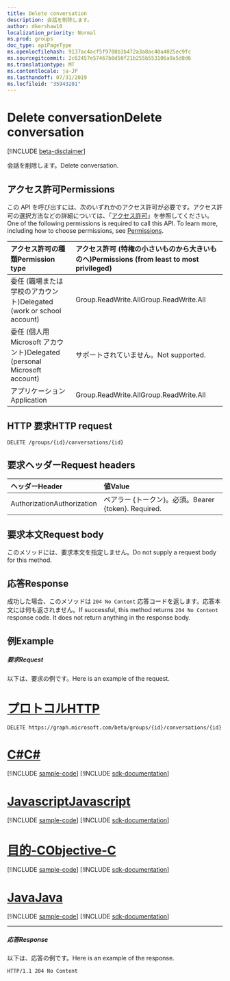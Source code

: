 ```yaml
---
title: Delete conversation
description: 会話を削除します。
author: dkershaw10
localization_priority: Normal
ms.prod: groups
doc_type: apiPageType
ms.openlocfilehash: 9137ac4acf5f9708b3b472a3a8ac40a4025ec9fc
ms.sourcegitcommit: 2c62457e57467b8d50f21b255b553106a9a5d8d6
ms.translationtype: MT
ms.contentlocale: ja-JP
ms.lasthandoff: 07/31/2019
ms.locfileid: "35943201"
---
```

# <a name="delete-conversation"></a><span data-ttu-id="da176-103">Delete conversation</span><span class="sxs-lookup"><span data-stu-id="da176-103">Delete conversation</span></span>

[!INCLUDE [beta-disclaimer](../../includes/beta-disclaimer.md)]

<span data-ttu-id="da176-104">会話を削除します。</span><span class="sxs-lookup"><span data-stu-id="da176-104">Delete conversation.</span></span>
## <a name="permissions"></a><span data-ttu-id="da176-105">アクセス許可</span><span class="sxs-lookup"><span data-stu-id="da176-105">Permissions</span></span>
<span data-ttu-id="da176-p101">この API を呼び出すには、次のいずれかのアクセス許可が必要です。アクセス許可の選択方法などの詳細については、「[アクセス許可](/graph/permissions-reference)」を参照してください。</span><span class="sxs-lookup"><span data-stu-id="da176-p101">One of the following permissions is required to call this API. To learn more, including how to choose permissions, see [Permissions](/graph/permissions-reference).</span></span>

|<span data-ttu-id="da176-108">アクセス許可の種類</span><span class="sxs-lookup"><span data-stu-id="da176-108">Permission type</span></span>      | <span data-ttu-id="da176-109">アクセス許可 (特権の小さいものから大きいものへ)</span><span class="sxs-lookup"><span data-stu-id="da176-109">Permissions (from least to most privileged)</span></span>              |
|:--------------------|:---------------------------------------------------------|
|<span data-ttu-id="da176-110">委任 (職場または学校のアカウント)</span><span class="sxs-lookup"><span data-stu-id="da176-110">Delegated (work or school account)</span></span> | <span data-ttu-id="da176-111">Group.ReadWrite.All</span><span class="sxs-lookup"><span data-stu-id="da176-111">Group.ReadWrite.All</span></span>    |
|<span data-ttu-id="da176-112">委任 (個人用 Microsoft アカウント)</span><span class="sxs-lookup"><span data-stu-id="da176-112">Delegated (personal Microsoft account)</span></span> | <span data-ttu-id="da176-113">サポートされていません。</span><span class="sxs-lookup"><span data-stu-id="da176-113">Not supported.</span></span>    |
|<span data-ttu-id="da176-114">アプリケーション</span><span class="sxs-lookup"><span data-stu-id="da176-114">Application</span></span> | <span data-ttu-id="da176-115">Group.ReadWrite.All</span><span class="sxs-lookup"><span data-stu-id="da176-115">Group.ReadWrite.All</span></span> |

## <a name="http-request"></a><span data-ttu-id="da176-116">HTTP 要求</span><span class="sxs-lookup"><span data-stu-id="da176-116">HTTP request</span></span>
<!-- { "blockType": "ignored" } -->
```http
DELETE /groups/{id}/conversations/{id}
```
## <a name="request-headers"></a><span data-ttu-id="da176-117">要求ヘッダー</span><span class="sxs-lookup"><span data-stu-id="da176-117">Request headers</span></span>
| <span data-ttu-id="da176-118">ヘッダー</span><span class="sxs-lookup"><span data-stu-id="da176-118">Header</span></span>       | <span data-ttu-id="da176-119">値</span><span class="sxs-lookup"><span data-stu-id="da176-119">Value</span></span> |
|:---------------|:--------|
| <span data-ttu-id="da176-120">Authorization</span><span class="sxs-lookup"><span data-stu-id="da176-120">Authorization</span></span>  | <span data-ttu-id="da176-p102">ベアラー {トークン}。必須。</span><span class="sxs-lookup"><span data-stu-id="da176-p102">Bearer {token}. Required.</span></span>  |

## <a name="request-body"></a><span data-ttu-id="da176-123">要求本文</span><span class="sxs-lookup"><span data-stu-id="da176-123">Request body</span></span>
<span data-ttu-id="da176-124">このメソッドには、要求本文を指定しません。</span><span class="sxs-lookup"><span data-stu-id="da176-124">Do not supply a request body for this method.</span></span>

## <a name="response"></a><span data-ttu-id="da176-125">応答</span><span class="sxs-lookup"><span data-stu-id="da176-125">Response</span></span>

<span data-ttu-id="da176-p103">成功した場合、このメソッドは `204 No Content` 応答コードを返します。応答本文には何も返されません。</span><span class="sxs-lookup"><span data-stu-id="da176-p103">If successful, this method returns `204 No Content` response code. It does not return anything in the response body.</span></span>

## <a name="example"></a><span data-ttu-id="da176-128">例</span><span class="sxs-lookup"><span data-stu-id="da176-128">Example</span></span>
##### <a name="request"></a><span data-ttu-id="da176-129">要求</span><span class="sxs-lookup"><span data-stu-id="da176-129">Request</span></span>
<span data-ttu-id="da176-130">以下は、要求の例です。</span><span class="sxs-lookup"><span data-stu-id="da176-130">Here is an example of the request.</span></span>

# <a name="httptabhttp"></a>[<span data-ttu-id="da176-131">プロトコル</span><span class="sxs-lookup"><span data-stu-id="da176-131">HTTP</span></span>](#tab/http)
<!-- {
  "blockType": "request",
  "name": "delete_conversation"
}-->
```http
DELETE https://graph.microsoft.com/beta/groups/{id}/conversations/{id}
```
# <a name="ctabcsharp"></a>[<span data-ttu-id="da176-132">C#</span><span class="sxs-lookup"><span data-stu-id="da176-132">C#</span></span>](#tab/csharp)
[!INCLUDE [sample-code](../includes/snippets/csharp/delete-conversation-csharp-snippets.md)]
[!INCLUDE [sdk-documentation](../includes/snippets/snippets-sdk-documentation-link.md)]

# <a name="javascripttabjavascript"></a>[<span data-ttu-id="da176-133">Javascript</span><span class="sxs-lookup"><span data-stu-id="da176-133">Javascript</span></span>](#tab/javascript)
[!INCLUDE [sample-code](../includes/snippets/javascript/delete-conversation-javascript-snippets.md)]
[!INCLUDE [sdk-documentation](../includes/snippets/snippets-sdk-documentation-link.md)]

# <a name="objective-ctabobjc"></a>[<span data-ttu-id="da176-134">目的-C</span><span class="sxs-lookup"><span data-stu-id="da176-134">Objective-C</span></span>](#tab/objc)
[!INCLUDE [sample-code](../includes/snippets/objc/delete-conversation-objc-snippets.md)]
[!INCLUDE [sdk-documentation](../includes/snippets/snippets-sdk-documentation-link.md)]

# <a name="javatabjava"></a>[<span data-ttu-id="da176-135">Java</span><span class="sxs-lookup"><span data-stu-id="da176-135">Java</span></span>](#tab/java)
[!INCLUDE [sample-code](../includes/snippets/java/delete-conversation-java-snippets.md)]
[!INCLUDE [sdk-documentation](../includes/snippets/snippets-sdk-documentation-link.md)]

---

##### <a name="response"></a><span data-ttu-id="da176-136">応答</span><span class="sxs-lookup"><span data-stu-id="da176-136">Response</span></span>
<span data-ttu-id="da176-137">以下は、応答の例です。</span><span class="sxs-lookup"><span data-stu-id="da176-137">Here is an example of the response.</span></span> 
<!-- {
  "blockType": "response",
  "truncated": true
} -->
```http
HTTP/1.1 204 No Content
```

<!-- uuid: 8fcb5dbc-d5aa-4681-8e31-b001d5168d79
2015-10-25 14:57:30 UTC -->
<!--
{
  "type": "#page.annotation",
  "description": "Delete conversation",
  "keywords": "",
  "section": "documentation",
  "tocPath": "",
  "suppressions": [
  ]
}
-->
